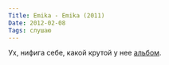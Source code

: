 ```yaml
---
Title: Emika - Emika (2011)
Date: 2012-02-08
Tags: слушаю
---
```


Ух, нифига себе, какой крутой у нее [альбом](http://www.discogs.com/Emika-Emika/master/375127).